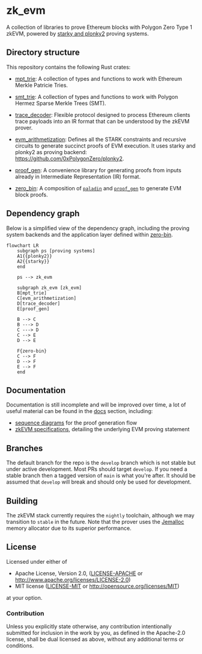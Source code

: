 # zk_evm

A collection of libraries to prove Ethereum blocks with Polygon Zero Type 1 zkEVM,
powered by [starky and plonky2](https://github.com/0xPolygonZero/plonky2) proving systems.


## Directory structure

This repository contains the following Rust crates:

* [mpt_trie](./mpt_trie/README.md): A collection of types and functions to work with Ethereum Merkle Patricie Tries.

* [smt_trie](./smt_trie/README.md): A collection of types and functions to work with Polygon Hermez Sparse Merkle Trees (SMT).

* [trace_decoder](./trace_decoder/Cargo.toml): Flexible protocol designed to process Ethereum clients trace payloads into an IR format that can be
understood by the zkEVM prover.

* [evm_arithmetization](./evm_arithmetization/README.md): Defines all the STARK constraints and recursive circuits to generate succinct proofs of EVM execution.
It uses starky and plonky2 as proving backend: https://github.com/0xPolygonZero/plonky2.

* [proof_gen](./proof_gen/README.md): A convenience library for generating proofs from inputs already in Intermediate Representation (IR) format.

* [zero_bin](./zero_bin/README.md): A composition of [`paladin`](https://github.com/0xPolygonZero/paladin) and [`proof_gen`](./proof_gen/README.md) to generate
EVM block proofs.

## Dependency graph

Below is a simplified view of the dependency graph, including the proving system backends and the application layer defined within [zero-bin](https://github.com/0xPolygonZero/zero-bin).

<!---
TODO: Update mermaid chard with `smt_trie` once type-2 is plugged in.
-->
```mermaid
flowchart LR
    subgraph ps [proving systems]
    A1{{plonky2}}
    A2{{starky}}
    end

    ps --> zk_evm

    subgraph zk_evm [zk_evm]
    B[mpt_trie]
    C[evm_arithmetization]
    D[trace_decoder]
    E[proof_gen]

    B --> C
    B ---> D
    C ---> D
    C --> E
    D --> E

    F{zero-bin}
    C --> F
    D --> F
    E --> F
    end
```

## Documentation

Documentation is still incomplete and will be improved over time, a lot of useful material can
be found in the [docs](./docs/) section, including:

* [sequence diagrams](./docs/usage_seq_diagrams.md) for the proof generation flow
* [zkEVM specifications](./docs/arithmetization/zkevm.pdf), detailing the underlying EVM proving statement

## Branches
The default branch for the repo is the `develop` branch which is not stable but under active development. Most PRs should target `develop`. If you need a stable branch then a tagged version of `main` is what you're after.
It should be assumed that `develop` will break and should only be used for development. 

## Building

The zkEVM stack currently requires the `nightly` toolchain, although we may transition to `stable` in the future.
Note that the prover uses the [Jemalloc](http://jemalloc.net/) memory allocator due to its superior performance.

## License

Licensed under either of

* Apache License, Version 2.0, ([LICENSE-APACHE](LICENSE-APACHE) or http://www.apache.org/licenses/LICENSE-2.0)
* MIT license ([LICENSE-MIT](LICENSE-MIT) or http://opensource.org/licenses/MIT)

at your option.

### Contribution

Unless you explicitly state otherwise, any contribution intentionally submitted for inclusion in the work by you,
as defined in the Apache-2.0 license, shall be dual licensed as above, without any additional terms or conditions.

